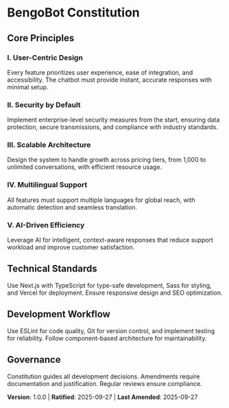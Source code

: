 <!--
Version change: N/A → 1.0.0
List of modified principles: All principles added (User-Centric Design, Security by Default, Scalable Architecture, Multilingual Support, AI-Driven Efficiency)
Added sections: Technical Standards, Development Workflow
Removed sections: None
Templates requiring updates: None
Follow-up TODOs: None
-->
# BengoBot Constitution
<!-- Example: Spec Constitution, TaskFlow Constitution, etc. -->

## Core Principles

### I. User-Centric Design
<!-- Example: I. Library-First -->
Every feature prioritizes user experience, ease of integration, and accessibility. The chatbot must provide instant, accurate responses with minimal setup.
<!-- Example: Every feature starts as a standalone library; Libraries must be self-contained, independently testable, documented; Clear purpose required - no organizational-only libraries -->

### II. Security by Default
<!-- Example: II. CLI Interface -->
Implement enterprise-level security measures from the start, ensuring data protection, secure transmissions, and compliance with industry standards.
<!-- Example: Every library exposes functionality via CLI; Text in/out protocol: stdin/args → stdout, errors → stderr; Support JSON + human-readable formats -->

### III. Scalable Architecture
<!-- Example: III. Test-First (NON-NEGOTIABLE) -->
Design the system to handle growth across pricing tiers, from 1,000 to unlimited conversations, with efficient resource usage.
<!-- Example: TDD mandatory: Tests written → User approved → Tests fail → Then implement; Red-Green-Refactor cycle strictly enforced -->

### IV. Multilingual Support
<!-- Example: IV. Integration Testing -->
All features must support multiple languages for global reach, with automatic detection and seamless translation.
<!-- Example: Focus areas requiring integration tests: New library contract tests, Contract changes, Inter-service communication, Shared schemas -->

### V. AI-Driven Efficiency
<!-- Example: V. Observability, VI. Versioning & Breaking Changes, VII. Simplicity -->
Leverage AI for intelligent, context-aware responses that reduce support workload and improve customer satisfaction.
<!-- Example: Text I/O ensures debuggability; Structured logging required; Or: MAJOR.MINOR.BUILD format; Or: Start simple, YAGNI principles -->

## Technical Standards
<!-- Example: Additional Constraints, Security Requirements, Performance Standards, etc. -->

Use Next.js with TypeScript for type-safe development, Sass for styling, and Vercel for deployment. Ensure responsive design and SEO optimization.
<!-- Example: Technology stack requirements, compliance standards, deployment policies, etc. -->

## Development Workflow
<!-- Example: Development Workflow, Review Process, Quality Gates, etc. -->

Use ESLint for code quality, Git for version control, and implement testing for reliability. Follow component-based architecture for maintainability.
<!-- Example: Code review requirements, testing gates, deployment approval process, etc. -->

## Governance
<!-- Example: Constitution supersedes all other practices; Amendments require documentation, approval, migration plan -->

Constitution guides all development decisions. Amendments require documentation and justification. Regular reviews ensure compliance.
<!-- Example: All PRs/reviews must verify compliance; Complexity must be justified; Use [GUIDANCE_FILE] for runtime development guidance -->

**Version**: 1.0.0 | **Ratified**: 2025-09-27 | **Last Amended**: 2025-09-27
<!-- Example: Version: 2.1.1 | Ratified: 2025-06-13 | Last Amended: 2025-07-16 -->